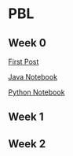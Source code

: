 # PBL

## Week 0


[First Post](https://vidhikulkarni.github.io/fastpages-CSA/markdown/2022/08/07/test-post-markdown.html)


[Java Notebook](https://vidhikulkarni.github.io/fastpages-CSA/fastpages/jupyter/2022/08/16/java-notebook.html)


[Python Notebook](https://vidhikulkarni.github.io/fastpages-CSA/fastpages/jupyter/2022/08/16/python-notebook.html)


## Week 1

## Week 2

